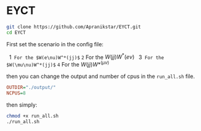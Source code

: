 # EYCT
```bash
git clone https://github.com/Apranikstar/EYCT.git
cd EYCT
```
First set the scenario in the config file:

` `1`  For the $W(e\nu)W^*(jj)$
` `2`  For the $W(jj)W^*(e\nu)$
` `3`  For the $W(\mu\nu)W^*(jj)$
` `4`  For the $W(jj)W*^(\mu\nu)$

then you can change the output and number of cpus in the `run_all.sh` file.
```ini
OUTDIR="./output/"
NCPUS=8
```

then simply:
```bash
chmod +x run_all.sh
./run_all.sh
```
